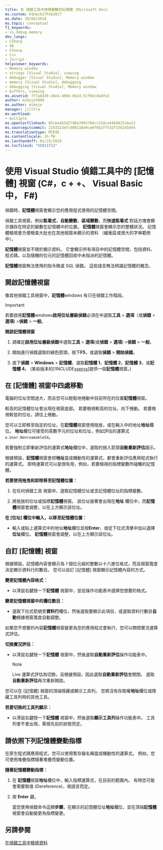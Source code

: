 ```yaml
---
title: 在 偵錯工具中檢視變數的記憶體 |Microsoft Docs
ms.custom: H1Hack27Feb2017
ms.date: 10/04/2018
ms.topic: conceptual
f1_keywords:
- vs.debug.memory
dev_langs:
- CSharp
- VB
- FSharp
- C++
- JScript
helpviewer_keywords:
- Memory window
- strings [Visual Studio], viewing
- debugger [Visual Studio], Memory window
- memory [Visual Studio], debugging
- debugging [Visual Studio], Memory window
- buffers, viewing
ms.assetid: 7f7a0439-10e4-4966-bb2d-51f04cda4fe2
author: mikejo5000
ms.author: mikejo
manager: jillfra
ms.workload:
- multiple
ms.openlocfilehash: 85cbe463d2790a706570dcc53dce44bd825cba13
ms.sourcegitcommit: 2193323efc608118e0ce6f6b2ff532f158245d56
ms.translationtype: MTE95
ms.contentlocale: zh-TW
ms.lasthandoff: 01/25/2019
ms.locfileid: "55013713"
---
```

# <a name="use-the-memory-windows-in-the-visual-studio-debugger-c-c-visual-basic-f"></a>使用 Visual Studio 偵錯工具中的 [記憶體] 視窗 (C#，c + +、 Visual Basic 中， F#)

偵錯時，**記憶體**視窗會顯示您的應用程式使用的記憶體空間。 

偵錯工具視窗，例如**監看式**，**自動變數**，**區域變數**，而**快速監看式** 對話方塊會顯示儲存在特定的變數在記憶體中的位置。 **記憶體**視窗會顯示您的整體狀況。 記憶體檢視會方便檢查大批也在其他視窗未顯示的資料 （緩衝區或很大的字串範例中）。 

**記憶體**視窗並不限於顯示資料。 它會顯示所有項目中的記憶體空間，包括資料、 程式碼，以及隨機的位元的記憶體回收中未指派的記憶體。  

**記憶體**視窗無法使用的指令碼或 SQL 偵錯。 這些語言無法辨識記憶體的概念。  
  
## <a name="open-a-memory-window"></a>開啟記憶體視窗  
  
像其他偵錯工具視窗中，**記憶體**windows 有只在偵錯工作階段。 

>[!IMPORTANT]
>若要啟用**記憶體**windows**啟用位址層級偵錯**必須在中選取**工具** > **選項**（或**偵錯** > **選項**) >**偵錯** > **一般**。 

**開啟記憶體視窗**
  
1. 請確定**啟用位址層級偵錯**中選取**工具** > **選項**(或**偵錯** > **選項**) >**偵錯** > **一般**。 
   
1. 開始進行偵錯選取的綠色箭頭，按下**F5**，或選取**偵錯** > **開始偵錯**。  
   
2. 底下**偵錯** > **Windows** > **記憶體**，選取**記憶體 1**，**記憶體 2**，**記憶體 3**，或**記憶體 4**。 (某些版本的[!INCLUDE[vsprvs](../code-quality/includes/vsprvs_md.md)]提供一個**記憶體**視窗。)  

## <a name="move-around-in-the-memory-window"></a>在 [記憶體] 視窗中四處移動  

電腦的位址空間過大，而且您可以輕鬆地捲動中目前所在的位置**記憶體**視窗。 

較高的記憶體位址會出現在視窗底部。 若要檢視較高的位址，向下捲動。 若要檢視較低的位址，請往上捲動。  

您可以立即移至指定的位址，在**記憶體**視窗使用拖放，或在輸入中的地址**地址**欄位。 **地址**欄位可接受的英數字元的位址和位址，例如評估的運算式`e.User.NonroamableId`。 

若要強制立即重新評估的運算式**地址**欄位中，選取的捨入箭頭**自動重新評估**圖示。 

根據預設，**記憶體**視窗會把**地址**當成機動性的運算式，都會重新評估應用程式執行的運算式。 即時運算式可以是很有用，例如，若要檢視的指標變數所碰觸的記憶體。  

**若要使用拖曳和卸除移至記憶體位置：**  
   
1. 在任何偵錯工具 視窗中，選取記憶體位址或含記憶體位址的指標變數。  
   
2. 將拖放的位址或指標**記憶體**視窗。 該位址接著會出現在**地址** 欄位中，而**記憶體**視窗會調整，以在上方顯示該位址。 
  
**在 [位址] 欄位中輸入，以移至記憶體位置：**
  
- 輸入或貼上運算式中的地址**地址**欄位並按**Enter**，或從下拉式清單中加以選擇**位址**欄位。 **記憶體**視窗會調整，以在上方顯示該位址。
  
## <a name="customize-the-memory-window"></a>自訂 [記憶體] 視窗 

根據預設，記憶體內容會顯示為 1 個位元組的整數以十六進位格式，而且視窗寬度決定顯示資料行的數目。 您可以自訂 [記憶體] 視窗顯示記憶體內容的方式。  
  
**變更記憶體內容格式：**  
  
-  以滑鼠右鍵按一下**記憶體** 視窗中，並從操作功能表中選擇您想要的格式。  
  
**變更記憶體視窗中的欄位數目：**
  
- 選取下拉式箭號旁**資料行**欄位，然後選取要顯示此項目，或選取資料行數目**自動**根據視窗寬度自動調整。  
  
如果您不想要的內容**記憶體**視窗變更為您的應用程式會執行，您可以關閉實況運算式評估。 

**切換實況評估：**  
  
- 以滑鼠右鍵按一下**記憶體** 視窗中，然後選取**自動重新評估**操作功能表中。 

  >[!NOTE]
  >Live 運算式評估為切換，且根據預設，因此選取**自動重新評估**會關閉。 選取**自動重新評估**再次重新開啟。 
  
您可以在 [記憶體] 視窗的頂端隱藏或顯示工具列。 您將沒有存取權**地址**欄位或隱藏工具列時的其他工具。  
  
**若要切換的工具列顯示：**  
  
- 以滑鼠右鍵按一下**記憶體** 視窗中，然後選取**顯示工具列**操作功能表中。 工具列會不會出現，需視先前的狀態而定。  
  
## <a name="follow-a-pointer-through-memory"></a>請依照下列記憶體變動指標  

在原生程式碼應用程式，您可以使用暫存器名稱當成機動性的運算式。 例如，您可使用堆疊指標隨著堆疊而變動位置。  
  
**隨著記憶體變動指標：**
  
1. 在 **記憶體**視窗**地址**欄位中，輸入指標運算式，在目前的範圍內。 有時您可能會需要取值 (Dereference)，視語言而定。  
  
2. 按 **Enter** 鍵。  
   
   當您使用偵錯命令這類**步驟**，在顯示的記憶體位址**地址**欄位，並在頂端**記憶體**視窗會自動變更為指標變更。  
  
## <a name="see-also"></a>另請參閱  
 [在偵錯工具中檢視資料](../debugger/viewing-data-in-the-debugger.md)
